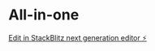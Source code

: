 # All-in-one

[Edit in StackBlitz next generation editor ⚡️](https://stackblitz.com/~/github.com/CreativeWeb-US/All-in-one)